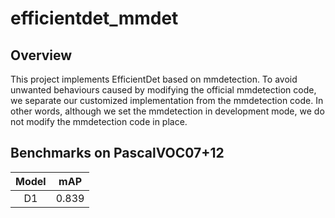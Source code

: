 # efficientdet_mmdet
## Overview
This project implements EfficientDet based on mmdetection. To avoid unwanted behaviours caused by modifying the official mmdetection code, 
we separate our customized implementation from the mmdetection code. In other words, although we 
set the mmdetection in development mode,
we do not modify the mmdetection code in place. 

## Benchmarks on PascalVOC07+12
Model | mAP |
:---:|:---:|
D1 | 0.839|

